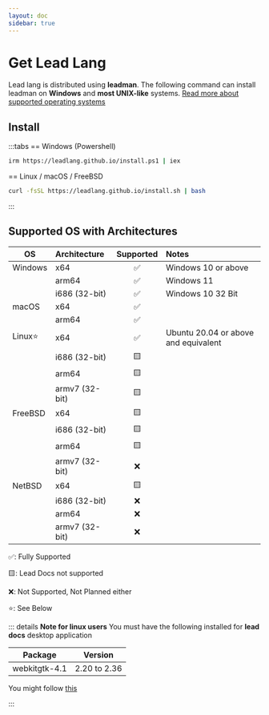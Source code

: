```yaml
---
layout: doc
sidebar: true
---
```


# Get Lead Lang

Lead lang is distributed using **leadman**. The following command can install leadman on **Windows** and **most UNIX-like** systems. [Read more about supported operating systems](#supported-os-with-architectures)

## Install

:::tabs
== Windows (Powershell)

```sh
irm https://leadlang.github.io/install.ps1 | iex
```

== Linux / macOS / FreeBSD

```sh
curl -fsSL https://leadlang.github.io/install.sh | bash
```

:::

## Supported OS with Architectures

| OS      | Architecture   | Supported | Notes                                |
| ------- | :------------- | :-------: | :----------------------------------- |
| Windows | x64            |    ✅     | Windows 10 or above                  |
|         | arm64          |    ✅     | Windows 11                           |
|         | i686 (32-bit)  |    ✅     | Windows 10 32 Bit                    |
| macOS   | x64            |    ✅     |                                      |
|         | arm64          |    ✅     |                                      |
| Linux⭐ | x64            |    ✅     | Ubuntu 20.04 or above and equivalent |
|         | i686 (32-bit)  |    🟨     |                                      |
|         | arm64          |    🟨     |                                      |
|         | armv7 (32-bit) |    🟨     |                                      |
| FreeBSD | x64            |    🟨     |                                      |
|         | i686 (32-bit)  |    🟨     |                                      |
|         | arm64          |    🟨     |                                      |
|         | armv7 (32-bit) |    ❌     |                                      |
| NetBSD  | x64            |    🟨     |                                      |
|         | i686 (32-bit)  |    ❌     |                                      |
|         | arm64          |    ❌     |                                      |
|         | armv7 (32-bit) |    ❌     |                                      |

✅: Fully Supported

🟨: Lead Docs not supported

❌: Not Supported, Not Planned either

⭐: See Below

::: details **Note for linux users**
You must have the following installed for **lead docs** desktop application

| Package       | Version      |
| ------------- | ------------ |
| webkitgtk-4.1 | 2.20 to 2.36 |

You might follow [this](https://tauri.app/start/prerequisites/#linux)

:::
